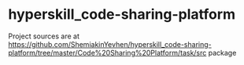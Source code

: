 # hyperskill_code-sharing-platform
Project sources are at https://github.com/ShemiakinYevhen/hyperskill_code-sharing-platform/tree/master/Code%20Sharing%20Platform/task/src package
